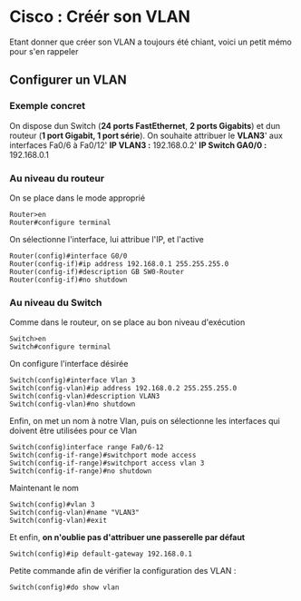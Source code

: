 # Cisco : Créér son VLAN

Etant donner que créer son VLAN a toujours été chiant, voici un petit
mémo pour s'en rappeler

## Configurer un VLAN

### Exemple concret

On dispose dun Switch (**24 ports FastEthernet**, **2 ports Gigabits**)
et dun routeur (**1 port Gigabit, 1 port série**). On souhaite
attribuer le **VLAN3**'
aux interfaces Fa0/6 à Fa0/12'
**IP VLAN3 :** 192.168.0.2'
**IP Switch GA0/0 :** 192.168.0.1

### Au niveau du routeur

On se place dans le mode approprié

    Router>en
    Router#configure terminal

On sélectionne l'interface, lui attribue l'IP, et l'active

    Router(config)#interface G0/0
    Router(config-if)#ip address 192.168.0.1 255.255.255.0
    Router(config-if)#description GB SW0-Router
    Router(config-if)#no shutdown

### Au niveau du Switch

Comme dans le routeur, on se place au bon niveau d'exécution

    Switch>en
    Switch#configure terminal

On configure l'interface désirée

    Switch(config)#interface Vlan 3
    Switch(config-vlan)#ip address 192.168.0.2 255.255.255.0
    Switch(config-vlan)#description VLAN3
    Switch(config-vlan)#no shutdown

Enfin, on met un nom à notre Vlan, puis on sélectionne les interfaces
qui doivent être utilisées pour ce Vlan

    Switch(config)interface range Fa0/6-12
    Switch(config-if-range)#switchport mode access
    Switch(config-if-range)#switchport access vlan 3
    Switch(config-if-range)#no shutdown

Maintenant le nom

    Switch(config)#vlan 3
    Switch(config-vlan)#name "VLAN3"
    Switch(config-vlan)#exit

Et enfin, **on n'oublie pas d'attribuer une passerelle par défaut**

    Switch(config)#ip default-gateway 192.168.0.1

Petite commande afin de vérifier la configuration des VLAN :

    Switch(config)#do show vlan
